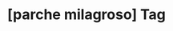 ---
article_id: 0
description: List of articles under [parche milagroso] tag.
image: http://huntingbears.com.ve/static/img/site/mstile-310x310.png
layout: tag
slug: parche-milagroso
title: '[parche milagroso] Tag'
---
